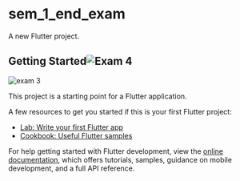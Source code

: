 

# sem_1_end_exam

A new Flutter project.

## Getting Started![Exam 4](https://github.com/user-attachments/assets/946e898a-6770-4fab-9a9a-372776a17af7)
![exam 3](https://github.com/user-attachments/assets/c947c662-823d-4f4a-b175-fffd76317b83)


This project is a starting point for a Flutter application.

A few resources to get you started if this is your first Flutter project:

- [Lab: Write your first Flutter app](https://docs.flutter.dev/get-started/codelab)
- [Cookbook: Useful Flutter samples](https://docs.flutter.dev/cookbook)

For help getting started with Flutter development, view the
[online documentation](https://docs.flutter.dev/), which offers tutorials,
samples, guidance on mobile development, and a full API reference.
